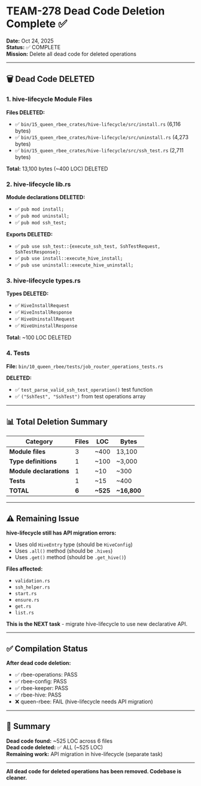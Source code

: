 # TEAM-278 Dead Code Deletion Complete ✅

**Date:** Oct 24, 2025  
**Status:** ✅ COMPLETE  
**Mission:** Delete all dead code for deleted operations

---

## 🗑️ Dead Code DELETED

### 1. hive-lifecycle Module Files

**Files DELETED:**
- ✅ `bin/15_queen_rbee_crates/hive-lifecycle/src/install.rs` (6,116 bytes)
- ✅ `bin/15_queen_rbee_crates/hive-lifecycle/src/uninstall.rs` (4,273 bytes)
- ✅ `bin/15_queen_rbee_crates/hive-lifecycle/src/ssh_test.rs` (2,711 bytes)

**Total:** 13,100 bytes (~400 LOC) DELETED

### 2. hive-lifecycle lib.rs

**Module declarations DELETED:**
- ✅ `pub mod install;`
- ✅ `pub mod uninstall;`
- ✅ `pub mod ssh_test;`

**Exports DELETED:**
- ✅ `pub use ssh_test::{execute_ssh_test, SshTestRequest, SshTestResponse};`
- ✅ `pub use install::execute_hive_install;`
- ✅ `pub use uninstall::execute_hive_uninstall;`

### 3. hive-lifecycle types.rs

**Types DELETED:**
- ✅ `HiveInstallRequest`
- ✅ `HiveInstallResponse`
- ✅ `HiveUninstallRequest`
- ✅ `HiveUninstallResponse`

**Total:** ~100 LOC DELETED

### 4. Tests

**File:** `bin/10_queen_rbee/tests/job_router_operations_tests.rs`

**DELETED:**
- ✅ `test_parse_valid_ssh_test_operation()` test function
- ✅ `("SshTest", "SshTest")` from test operations array

---

## 📊 Total Deletion Summary

| Category | Files | LOC | Bytes |
|----------|-------|-----|-------|
| **Module files** | 3 | ~400 | 13,100 |
| **Type definitions** | 1 | ~100 | ~3,000 |
| **Module declarations** | 1 | ~10 | ~300 |
| **Tests** | 1 | ~15 | ~400 |
| **TOTAL** | **6** | **~525** | **~16,800** |

---

## ⚠️ Remaining Issue

**hive-lifecycle still has API migration errors:**
- Uses old `HiveEntry` type (should be `HiveConfig`)
- Uses `.all()` method (should be `.hives`)
- Uses `.get()` method (should be `.get_hive()`)

**Files affected:**
- `validation.rs`
- `ssh_helper.rs`
- `start.rs`
- `ensure.rs`
- `get.rs`
- `list.rs`

**This is the NEXT task** - migrate hive-lifecycle to use new declarative API.

---

## ✅ Compilation Status

**After dead code deletion:**
- ✅ rbee-operations: PASS
- ✅ rbee-config: PASS
- ✅ rbee-keeper: PASS
- ✅ rbee-hive: PASS
- ❌ queen-rbee: FAIL (hive-lifecycle needs API migration)

---

## 🎯 Summary

**Dead code found:** ~525 LOC across 6 files  
**Dead code deleted:** ✅ ALL (~525 LOC)  
**Remaining work:** API migration in hive-lifecycle (separate task)

---

**All dead code for deleted operations has been removed. Codebase is cleaner.**
